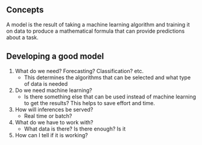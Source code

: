 ## Concepts
A model is the result of taking a machine learning algorithm and training it on data to produce a mathematical formula that can provide predictions about a task.

## Developing a good model
1. What do we need? Forecasting? Classification? etc.
	- This determines the algorithms that can be selected and what type of data is needed
2. Do we need machine learning?
	- Is there something else that can be used instead of machine learning to get the results? This helps to save effort and time. 
3. How will inferences be served?
	- Real time or batch?
4. What do we have to work with?
	- What data is there? Is there enough? Is it
1. How can I tell if it is working?